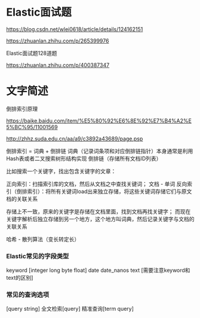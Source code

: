 # Elastic面试题

https://blog.csdn.net/wlei0618/article/details/124162151

https://zhuanlan.zhihu.com/p/265399976

Elastic面试题128道题

https://zhuanlan.zhihu.com/p/400387347

# 文字简述

倒排索引原理

https://baike.baidu.com/item/%E5%80%92%E6%8E%92%E7%B4%A2%E5%BC%95/11001569

http://zhhz.suda.edu.cn/aa/a9/c3892a43689/page.psp

倒排索引 = 词典 + 倒排链
词典（记录词条项和对应倒排链指针）本身通常是利用Hash表或者二叉搜索树形结构实现
倒排链（存储所有文档ID列表）

比如搜索一个关键字，找出包含关键字的文章：

正向索引：扫描索引库的文档，然后从文档之中查找关键词； 文档 - 单词
反向索引（倒排索引）：将所有关键词load出来独立存储，将这些关键词存储它们与原文档的关联关系

存储上不一致，原来的关键字是存储在文档里面，找到文档再找关键字；
而现在关键字解析后独立存储到另一个地方，这个地方叫词典，然后记录关键字与文档的关联关系

哈希 - 散列算法（变长转定长）

### Elastic常见的字段类型

keyword [integer long byte float] date date_nanos text [需要注意keyword和text的区别]

### 常见的查询选项

[query string] 
全文检索[query]
精准查询[term query]

